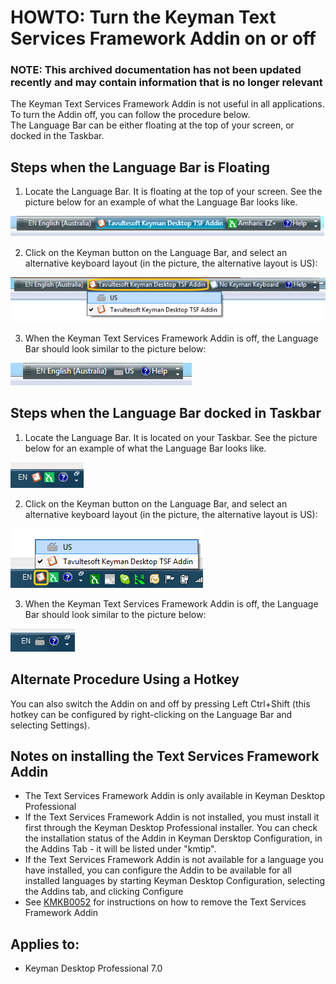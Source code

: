 # HOWTO: Turn the Keyman Text Services Framework Addin on or off

### **NOTE**: This archived documentation has not been updated recently and may contain information that is no longer relevant

The Keyman Text Services Framework Addin is not useful in all applications.  To turn the Addin off, you can follow the procedure below.  
The Language Bar can be either floating at the top of your screen, or docked in the Taskbar.

## Steps when the Language Bar is Floating

1. Locate the Language Bar.  It is floating at the top of your screen.  See the picture below for an example of what the Language Bar looks like.

![Language Bar - Floating](assets/kb0061/languagebar_full.png)

2. Click on the Keyman button on the Language Bar, and select an alternative keyboard layout (in the picture, the alternative layout is US):

![Language Bar - Floating - Menu](assets/kb0061/languagebar_full_menu.png)

3. When the Keyman Text Services Framework Addin is off, the Language Bar should look similar to the picture below:

![Language Bar - Keyman TSF Addin Off](assets/kb0061/languagebar_full_off.png)


## Steps when the Language Bar docked in Taskbar

1. Locate the Language Bar.  It is located on your Taskbar.  See the picture below for an example of what the Language Bar looks like.

![Language Bar - On Taskbar](assets/kb0061/languagebar_min.png)

2. Click on the Keyman button on the Language Bar, and select an alternative keyboard layout (in the picture, the alternative layout is US):

![Language Bar - On Taskbar - Menu](assets/kb0061/languagebar_min_menu.png)

3. When the Keyman Text Services Framework Addin is off, the Language Bar should look similar to the picture below:

![Language Bar - Keyman TSF Addin Off](assets/kb0061/languagebar_min_off.png)


## Alternate Procedure Using a Hotkey

You can also switch the Addin on and off by pressing Left Ctrl+Shift (this hotkey can be configured by right-clicking on the Language Bar and selecting Settings).

## Notes on installing the Text Services Framework Addin

- The Text Services Framework Addin is only available in Keyman Desktop Professional
- If the Text Services Framework Addin is not installed, you must install it first through the Keyman Desktop Professional installer.  You can check the installation status of the Addin in Keyman Dersktop Configuration, in the Addins Tab - it will be listed under "kmtip". 
- If the Text Services Framework Addin is not available for a language you have installed, you can configure the Addin to be available for all installed languages by starting Keyman Desktop Configuration, selecting the Addins tab, and clicking Configure
- See [KMKB0052](/kb/?id=52) for instructions on how to remove the Text Services Framework Addin

## Applies to:
 * Keyman Desktop Professional 7.0